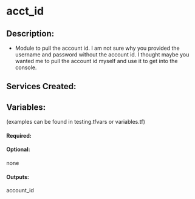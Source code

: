 # acct_id
## Description:
* Module to pull the account id.  I am not sure why you provided the username and password without the account id.  I thought maybe you wanted me to pull the account id myself and use it to get into the console.

## Services Created:

## Variables:
(examples can be found in testing.tfvars or variables.tf)
#### Required:


#### Optional:
none

#### Outputs:
account_id
